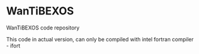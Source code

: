 # WanTiBEXOS
WanTiBEXOS code repository

This code in actual version, can only be compiled with intel fortran compiler - ifort
